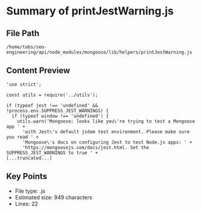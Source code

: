 # Summary of printJestWarning.js
  
## File Path
`/home/tabs/seo-engineering/api/node_modules/mongoose/lib/helpers/printJestWarning.js`

## Content Preview
```
'use strict';

const utils = require('../utils');

if (typeof jest !== 'undefined' && !process.env.SUPPRESS_JEST_WARNINGS) {
  if (typeof window !== 'undefined') {
    utils.warn('Mongoose: looks like you\'re trying to test a Mongoose app ' +
      'with Jest\'s default jsdom test environment. Please make sure you read ' +
      'Mongoose\'s docs on configuring Jest to test Node.js apps: ' +
      'https://mongoosejs.com/docs/jest.html. Set the SUPPRESS_JEST_WARNINGS to true ' +
[...truncated...]
```

## Key Points
- File type: .js
- Estimated size: 949 characters
- Lines: 22
